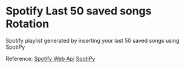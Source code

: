 # Spotify Last 50 saved songs Rotation
Spotify playlist generated by inserting your last 50 saved songs using SpotiPy

Reference:
[Spotify Web Api](https://developer.spotify.com/documentation/web-api)
[SpotiPy](https://spotipy.readthedocs.io/)
